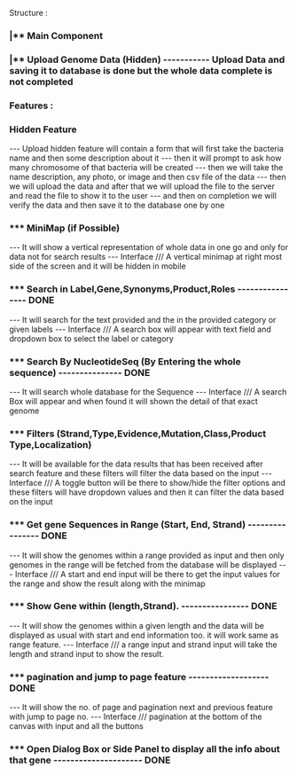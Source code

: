 Structure :

### |\*\* Main Component

### |\*\* Upload Genome Data (Hidden) ----------- Upload Data and saving it to database is done but the whole data complete is not completed

### Features :

### Hidden Feature

--- Upload hidden feature will contain a form that will first take the bacteria name and then some description about it
--- then it will prompt to ask how many chromosome of that bacteria will be created
--- then we will take the name description, any photo, or image and then csv file of the data
--- then we will upload the data and after that we will upload the file to the server and read the file to show it to the user
--- and then on completion we will verify the data and then save it to the database one by one

### \*\*\* MiniMap (if Possible)

--- It will show a vertical representation of whole data in one go and only for data not for search results
--- Interface
/// A vertical minimap at right most side of the screen and it will be hidden in mobile

### \*\*\* Search in Label,Gene,Synonyms,Product,Roles ---------------- DONE

--- It will search for the text provided and the in the provided category or given labels
--- Interface
/// A search box will appear with text field and dropdown box to select the label or category

### \*\*\* Search By NucleotideSeq (By Entering the whole sequence) --------------- DONE

--- It will search whole database for the Sequence
--- Interface
/// A search Box will appear and when found it will shown the detail of that exact genome

### \*\*\* Filters (Strand,Type,Evidence,Mutation,Class,Product Type,Localization)

--- It will be available for the data results that has been received after search feature and these filters will filter the data based on the input
--- Interface
/// A toggle button will be there to show/hide the filter options and these filters will have dropdown values and then it can filter the data based on the input

### \*\*\* Get gene Sequences in Range (Start, End, Strand) ---------------- DONE

--- It will show the genomes within a range provided as input and then only genomes in the range will be fetched from the database will be displayed
--- Interface
/// A start and end input will be there to get the input values for the range and show the result along with the minimap

### \*\*\* Show Gene within (length,Strand). ---------------- DONE

--- It will show the genomes within a given length and the data will be displayed as usual with start and end information too. it will work same as range feature.
--- Interface
/// a range input and strand input will take the length and strand input to show the result.

### \*\*\* pagination and jump to page feature ------------------- DONE

--- It will show the no. of page and pagination next and previous feature with jump to page no.
--- Interface
/// pagination at the bottom of the canvas with input and all the buttons

### \*\*\* Open Dialog Box or Side Panel to display all the info about that gene --------------------- DONE
